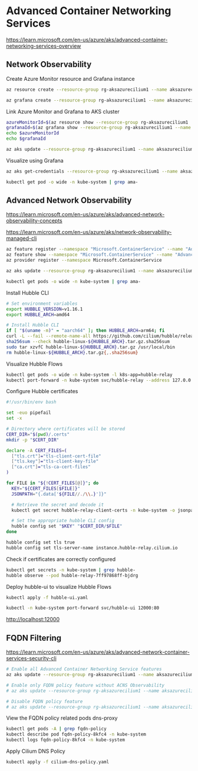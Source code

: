 # Advanced Container Networking Services

<https://learn.microsoft.com/en-us/azure/aks/advanced-container-networking-services-overview>

## Network Observability

Create Azure Monitor resource and Grafana instance

```bash
az resource create --resource-group rg-aksazurecilium1 --name aksazurecilium-monitor --namespace microsoft.monitor --resource-type accounts --properties '{}'

az grafana create --resource-group rg-aksazurecilium1 --name aksazurecilium-grafana
```

Link Azure Monitor and Grafana to AKS cluster

```bash
azureMonitorId=$(az resource show --resource-group rg-aksazurecilium1  --name aksazurecilium-monitor --namespace microsoft.monitor --resource-type accounts --query id --output tsv)
grafanaId=$(az grafana show --resource-group rg-aksazurecilium1 --name aksazurecilium-grafana --query id --output tsv)
echo $azureMonitorId
echo $grafanaId

az aks update --resource-group rg-aksazurecilium1 --name aksazurecilium1 --enable-azure-monitor-metrics --azure-monitor-workspace-resource-id $azureMonitorId --grafana-resource-id $grafanaId
```

Visualize using Grafana

```bash
az aks get-credentials --resource-group rg-aksazurecilium1 --name aksazurecilium1

kubectl get pod -o wide -n kube-system | grep ama-
```

## Advanced Network Observability

<https://learn.microsoft.com/en-us/azure/aks/advanced-network-observability-concepts>

<https://learn.microsoft.com/en-us/azure/aks/network-observability-managed-cli>

```bash
az feature register --namespace "Microsoft.ContainerService" --name "AdvancedNetworkingPreview"
az feature show --namespace "Microsoft.ContainerService" --name "AdvancedNetworkingPreview"
az provider register --namespace Microsoft.ContainerService

az aks update --resource-group rg-aksazurecilium1 --name aksazurecilium1 --enable-advanced-network-observability

kubectl get pods -o wide -n kube-system | grep ama-
```

Install Hubble CLI

```bash
# Set environment variables
export HUBBLE_VERSION=v1.16.1
export HUBBLE_ARCH=amd64

# Install Hubble CLI
if [ "$(uname -m)" = "aarch64" ]; then HUBBLE_ARCH=arm64; fi
curl -L --fail --remote-name-all https://github.com/cilium/hubble/releases/download/$HUBBLE_VERSION/hubble-linux-${HUBBLE_ARCH}.tar.gz{,.sha256sum}
sha256sum --check hubble-linux-${HUBBLE_ARCH}.tar.gz.sha256sum
sudo tar xzvfC hubble-linux-${HUBBLE_ARCH}.tar.gz /usr/local/bin
rm hubble-linux-${HUBBLE_ARCH}.tar.gz{,.sha256sum}
```

Visualize Hubble Flows

```bash
kubectl get pods -o wide -n kube-system -l k8s-app=hubble-relay
kubectl port-forward -n kube-system svc/hubble-relay --address 127.0.0.1 4245:443
```

Configure Hubble certificates

```bash
#!/usr/bin/env bash

set -euo pipefail
set -x

# Directory where certificates will be stored
CERT_DIR="$(pwd)/.certs"
mkdir -p "$CERT_DIR"

declare -A CERT_FILES=(
  ["tls.crt"]="tls-client-cert-file"
  ["tls.key"]="tls-client-key-file"
  ["ca.crt"]="tls-ca-cert-files"
)

for FILE in "${!CERT_FILES[@]}"; do
  KEY="${CERT_FILES[$FILE]}"
  JSONPATH="{.data['${FILE//./\\.}']}"

  # Retrieve the secret and decode it
  kubectl get secret hubble-relay-client-certs -n kube-system -o jsonpath="${JSONPATH}" | base64 -d > "$CERT_DIR/$FILE"

  # Set the appropriate hubble CLI config
  hubble config set "$KEY" "$CERT_DIR/$FILE"
done

hubble config set tls true
hubble config set tls-server-name instance.hubble-relay.cilium.io
```

Check if certificates are correctly configured

```bash
kubectl get secrets -n kube-system | grep hubble-
hubble observe --pod hubble-relay-7ff97868ff-bjdrg
```

Deploy hubble-ui to visualize Hubble Flows

```bash
kubectl apply -f hubble-ui.yaml

kubectl -n kube-system port-forward svc/hubble-ui 12000:80
```

<http://localhost:12000>

## FQDN Filtering

<https://learn.microsoft.com/en-us/azure/aks/advanced-network-container-services-security-cli>

```bash
# Enable all Advanced Container Networking Service features
az aks update --resource-group rg-aksazurecilium1 --name aksazurecilium1 --enable-acns --debug

# Enable only FQDN policy feature without ACNS Observability
# az aks update --resource-group rg-aksazurecilium1 --name aksazurecilium1 --enable-fqdn-policy --debug

# Disable FQDN policy feature
# az aks update --resource-group rg-aksazurecilium1 --name aksazurecilium1 --disable-fqdn-policy --debug
```

View the FQDN policy related pods dns-proxy

```bash
kubectl get pods -A | grep fqdn-policy
kubectl describe pod fqdn-policy-8kfc4 -n kube-system
kubectl logs fqdn-policy-8kfc4 -n kube-system
```

Apply Cilium DNS Policy

```bash
kubectl apply -f cilium-dns-policy.yaml
```
